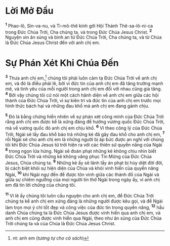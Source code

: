 # Lời Mở Ðầu
<sup><b>1</b></sup> Phao-lô, Sin-va-nu, và Ti-mô-thê kính gởi Hội Thánh Thê-sa-lô-ni-ca trong Ðức Chúa Trời, Cha chúng ta, và trong Ðức Chúa Jesus Christ. <sup><b>2</b></sup> Nguyện xin ân sủng và bình an từ Ðức Chúa Trời, Cha chúng ta, và từ Chúa là Ðức Chúa Jesus Christ đến với anh chị em.

# Sự Phán Xét Khi Chúa Ðến
<sup><b>3</b></sup> Thưa anh chị em,[^1-a3fb308d-4d61-4b0d-b064-6d64c4d270d2] chúng tôi phải luôn cảm tạ Ðức Chúa Trời về anh chị em, và đó là điều phải lẽ, bởi vì đức tin của anh chị em đã tăng trưởng mạnh mẽ, và tình yêu của mỗi người trong anh chị em đối với nhau cũng gia tăng. <sup><b>4</b></sup> Bởi vậy chúng tôi cứ nói một cách hãnh diện về anh chị em giữa các hội thánh của Ðức Chúa Trời, vì sự kiên trì và đức tin của anh chị em trước mọi hình thức bách hại và những đau khổ mà anh chị em đang gánh chịu.

<sup><b>5</b></sup> Ðó là bằng chứng hiển nhiên về sự phán xét công minh của Ðức Chúa Trời rằng anh chị em được kể là xứng đáng để hưởng vương quốc Ðức Chúa Trời, mà về vương quốc đó anh chị em chịu khổ. <sup><b>6</b></sup> Vì theo công lý của Ðức Chúa Trời, Ngài sẽ lấy đau khổ báo trả những kẻ đã gây đau khổ cho anh chị em, <sup><b>7</b></sup> rồi Ngài sẽ cho anh chị em là những người bị áp bức được an nghỉ với chúng tôi khi Ðức Chúa Jesus từ trời hiện ra với các thiên sứ quyền năng của Ngài <sup><b>8</b></sup> trong ngọn lửa hừng. Ngài sẽ đoán phạt những kẻ không chịu nhìn biết Ðức Chúa Trời và những kẻ không vâng phục Tin Mừng của Ðức Chúa Jesus, Chúa chúng ta. <sup><b>9</b></sup> Những kẻ ấy sẽ lãnh lấy án phạt bị hủy diệt đời đời, bị cách biệt khỏi sự hiện diện của Chúa và khỏi vinh hiển của quyền năng Ngài, <sup><b>10</b></sup> khi Ngài ngự đến để được tôn vinh giữa các thánh đồ của Ngài và giữa sự chiêm ngưỡng của mọi người tin thờ Ngài trong ngày ấy, vì anh chị em đã tin lời chứng của chúng tôi.

<sup><b>11</b></sup> Vì lẽ ấy chúng tôi luôn cầu nguyện cho anh chị em, để Ðức Chúa Trời chúng ta kể anh chị em xứng đáng là những người được kêu gọi, và để Ngài làm trọn mọi ý chỉ tốt đẹp và công việc của đức tin trong quyền năng, <sup><b>12</b></sup> hầu danh Chúa chúng ta là Ðức Chúa Jesus được vinh hiển qua anh chị em, và anh chị em cũng được vinh hiển qua Ngài, theo như ân sủng của Ðức Chúa Trời chúng ta và của Chúa là Ðức Chúa Jesus Christ.

[^1-a3fb308d-4d61-4b0d-b064-6d64c4d270d2]: nt: anh em (*tương tự cho cả sách*)